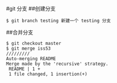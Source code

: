 #git 分支
##创建分支
```shell
$ git branch testing 新建一个 testing 分支
```
##合并分支
```shell
$ git checkout master
$ git merge iss53
/////////
Auto-merging README
Merge made by the 'recursive' strategy.
 README | 1 +
 1 file changed, 1 insertion(+)
```
